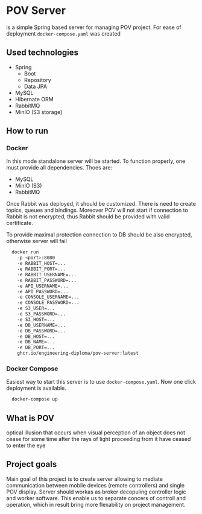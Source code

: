 # POV Server

is a simple Spring based server for managing POV project. For ease of deployment `docker-compose.yaml` was created

## Used technologies

- Spring
    - Boot
    - Repository
    - Data JPA
- MySQL
- Hibernate ORM
- RabbitMQ
- MinIO (S3 storage)

## How to run

### Docker

In this mode standalone server will be started. To function properly, one must provide all dependencies. Thoes are:
- MySQL 
- MinIO (S3)
- RabbitMQ

Once Rabbit was deployed, it should be customized. There is need to create topics, queues and bindings. Moreover POV
will not start if connection to Rabbit is not encrypted, thus Rabbit should be provided with valid certificate.

To provide maximal protection connection to DB should be also encrypted, otherwise server will fail

```bash
  docker run 
    -p <port>:8080 
    -e RABBIT_HOST=... 
    -e RABBIT_PORT=... 
    -e RABBIT_USERNAME=... 
    -e RABBIT_PASSWORD=... 
    -e API_USERNAME=...
    -e API_PASSWORD=...
    -e CONSOLE_USERNAME=...
    -e CONSOLE_PASSWORD=...
    -e S3_USER=...
    -e S3_PASSWORD=...
    -e S3_HOST=...
    -e DB_USERNAME=...
    -e DB_PASSWORD=...
    -e DB_HOST=...
    -e DB_NAME=...
    -e DB_PORT=...
    ghcr.io/engineering-diploma/pov-server:latest
```

### Docker Compose

Easiest way to start this server is to use `docker-compose.yaml`. Now one click deployment is available.

```bash
  docker-compose up
```

## What is POV

optical illusion that occurs when visual perception of an object does not cease for some time after the rays of light
proceeding from it have ceased to enter the eye

## Project goals

Main goal of this project is to create server allowing to mediate communication between mobile devices (remote
controllers) and single POV display. Server should workas as broker decopuling controller logic and worker software.
This enable us to separate concers of controll and operation, which in result bring more flexability on project
management.
